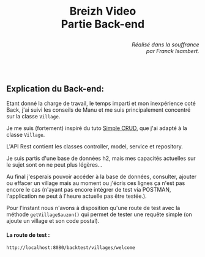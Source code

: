 # <p style="text-align:center;"> Breizh Video</br>Partie Back-end</p>

<p style="text-align:right;"> <i>Réalisé dans la souffrance </i></br><i>par Franck Isambert.</i></p>

<br/>
<br/>


## <a id="variable-notion">Explication du Back-end:</a>


Etant donné la charge de travail, le temps imparti et mon inexpérience coté Back, j'ai suivi les conseils de Manu et me suis principalement concentré sur la classe `Village`.

Je me suis (fortement) inspiré du tuto <a href="https://promo-java-go.netlify.app/docs/spring/web/simpleCrud/">Simple CRUD</a>, que j'ai adapté à la classe `Village`.

L'API Rest contient les classes controller, model, service et repository.

Je suis partis d'une base de données h2, mais mes capacités actuelles sur le sujet sont on ne peut plus légères... </br>

Au final j'esperais pouvoir accéder à la base de données, consulter, ajouter ou effacer un village mais au moment ou j'écris ces lignes ça n'est pas encore le cas (n'ayant pas encore intégrer de test via POSTMAN, l'application ne peut à l'heure actuelle pas être testée.).</br>

Pour l'instant nous n'avons à disposition qu'une route de test avec la méthode `getVillageSauzon()` qui permet de tester une requête simple (on ajoute un village et son code postal).</br>

#### <p>La route de test : </p>
`http://localhost:8080/backtest/villages/welcome`
